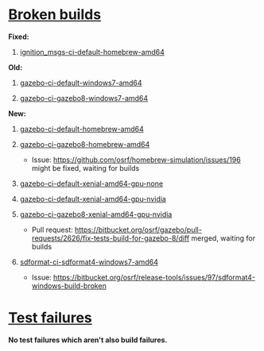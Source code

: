 # [Broken builds](http://build.osrfoundation.org/view/BuildCopFail/)

**Fixed:**

1. [ignition_msgs-ci-default-homebrew-amd64](http://build.osrfoundation.org/view/main/view/BuildCopFail/job/ignition_msgs-ci-default-homebrew-amd64/29/)

**Old:**

1. [gazebo-ci-default-windows7-amd64](http://build.osrfoundation.org/view/main/view/BuildCopFail/job/gazebo-ci-default-windows7-amd64/467/console)


3. [gazebo-ci-gazebo8-windows7-amd64](http://build.osrfoundation.org/view/main/view/BuildCopFail/job/gazebo-ci-gazebo8-windows7-amd64/12/console)

**New:**

1. [gazebo-ci-default-homebrew-amd64](http://build.osrfoundation.org/view/main/view/BuildCopFail/job/gazebo-ci-default-homebrew-amd64/195/)
2. [gazebo-ci-gazebo8-homebrew-amd64](http://build.osrfoundation.org/view/main/view/BuildCopFail/job/gazebo-ci-gazebo8-homebrew-amd64/11/)

    * Issue: https://github.com/osrf/homebrew-simulation/issues/196 might be fixed, waiting for builds

3. [gazebo-ci-default-xenial-amd64-gpu-none](http://build.osrfoundation.org/view/main/view/BuildCopFail/job/gazebo-ci-default-xenial-amd64-gpu-none/215/)
4. [gazebo-ci-default-xenial-amd64-gpu-nvidia](http://build.osrfoundation.org/view/main/view/BuildCopFail/job/gazebo-ci-default-xenial-amd64-gpu-nvidia/11/)
5. [gazebo-ci-gazebo8-xenial-amd64-gpu-nvidia](http://build.osrfoundation.org/view/main/view/BuildCopFail/job/gazebo-ci-gazebo8-xenial-amd64-gpu-nvidia/10/)

    * Pull request: https://bitbucket.org/osrf/gazebo/pull-requests/2626/fix-tests-build-for-gazebo-8/diff merged, waiting for builds

6. [sdformat-ci-sdformat4-windows7-amd64](http://build.osrfoundation.org/view/main/view/BuildCopFail/job/sdformat-ci-sdformat4-windows7-amd64/20/console)

    * Issue: https://bitbucket.org/osrf/release-tools/issues/97/sdformat4-windows-build-broken

# [Test failures](http://build.osrfoundation.org/view/BuildCopTests/)

**No test failures which aren't also build failures.**
